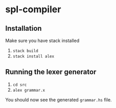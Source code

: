 # spl-compiler

## Installation

Make sure you have stack installed

1. `stack build`
2. `stack install alex`

## Running the lexer generator

1. `cd src`
2. `alex grammar.x`

You should now see the generated `grammar.hs` file.



